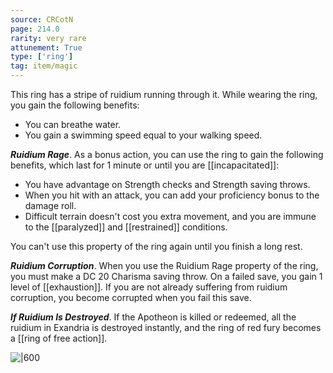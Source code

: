 ```yaml
---
source: CRCotN
page: 214.0
rarity: very rare
attunement: True
type: ['ring']
tag: item/magic
---
```


This ring has a stripe of ruidium running through it. While wearing the ring, you gain the following benefits:

- You can breathe water.
- You gain a swimming speed equal to your walking speed.

**_Ruidium Rage_**. As a bonus action, you can use the ring to gain the following benefits, which last for 1 minute or until you are [[incapacitated]]:

- You have advantage on Strength checks and Strength saving throws.
- When you hit with an attack, you can add your proficiency bonus to the damage roll.
- Difficult terrain doesn't cost you extra movement, and you are immune to the [[paralyzed]] and [[restrained]] conditions.

You can't use this property of the ring again until you finish a long rest.

**_Ruidium Corruption_**. When you use the Ruidium Rage property of the ring, you must make a DC 20 Charisma saving throw. On a failed save, you gain 1 level of [[exhaustion]]. If you are not already suffering from ruidium corruption, you become corrupted when you fail this save.

**_If Ruidium Is Destroyed_**. If the Apotheon is killed or redeemed, all the ruidium in Exandria is destroyed instantly, and the ring of red fury becomes a [[ring of free action]].


![|600](https://5e.tools/img/items/CRCotN/Ring%20of%20Red%20Fury.webp)